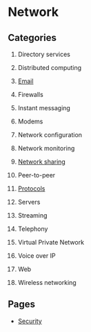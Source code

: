 # Network

## Categories

1. Directory services

1. Distributed computing

1. [Email](email)

1. Firewalls

1. Instant messaging

1. Modems

1. Network configuration

1. Network monitoring

1. [Network sharing](network-sharing)

1. Peer-to-peer

1. [Protocols](protocols)

1. Servers

1. Streaming

1. Telephony

1. Virtual Private Network

1. Voice over IP

1. Web

1. Wireless networking

## Pages

- [Security](security.md)
